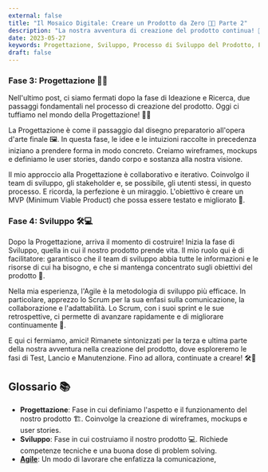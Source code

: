 ```yaml
---
external: false
title: "Il Mosaico Digitale: Creare un Prodotto da Zero 🧩🚀 Parte 2"
description: "La nostra avventura di creazione del prodotto continua! 🎢 Unisciti a noi mentre esploriamo le fasi di Progettazione e Sviluppo del nostro viaggio."
date: 2023-05-27
keywords: Progettazione, Sviluppo, Processo di Sviluppo del Prodotto, Product Management
draft: false
---
```


### Fase 3: Progettazione 📐🎨

Nell'ultimo post, ci siamo fermati dopo la fase di Ideazione e Ricerca, due passaggi fondamentali nel processo di creazione del prodotto. Oggi ci tuffiamo nel mondo della Progettazione! 🏊‍♂️

La Progettazione è come il passaggio dal disegno preparatorio all'opera d'arte finale 🖼️. In questa fase, le idee e le intuizioni raccolte in precedenza iniziano a prendere forma in modo concreto. Creiamo wireframes, mockups e definiamo le user stories, dando corpo e sostanza alla nostra visione. 

Il mio approccio alla Progettazione è collaborativo e iterativo. Coinvolgo il team di sviluppo, gli stakeholder e, se possibile, gli utenti stessi, in questo processo. E ricorda, la perfezione è un miraggio. L'obiettivo è creare un MVP (Minimum Viable Product) che possa essere testato e migliorato 🚀.

### Fase 4: Sviluppo 🛠️💻

Dopo la Progettazione, arriva il momento di costruire! Inizia la fase di Sviluppo, quella in cui il nostro prodotto prende vita. Il mio ruolo qui è di facilitatore: garantisco che il team di sviluppo abbia tutte le informazioni e le risorse di cui ha bisogno, e che si mantenga concentrato sugli obiettivi del prodotto 🎯.

Nella mia esperienza, l'Agile è la metodologia di sviluppo più efficace. In particolare, apprezzo lo Scrum per la sua enfasi sulla comunicazione, la collaborazione e l'adattabilità. Lo Scrum, con i suoi sprint e le sue retrospettive, ci permette di avanzare rapidamente e di migliorare continuamente 🔄.

E qui ci fermiamo, amici! Rimanete sintonizzati per la terza e ultima parte della nostra avventura nella creazione del prodotto, dove esploreremo le fasi di Test, Lancio e Manutenzione. Fino ad allora, continuate a creare! 🛠️🚀

## Glossario 📚

- **Progettazione**: Fase in cui definiamo l'aspetto e il funzionamento del nostro prodotto 🏗️. Coinvolge la creazione di wireframes, mockups e user stories.
- **Sviluppo**: Fase in cui costruiamo il nostro prodotto 💻. Richiede competenze tecniche e una buona dose di problem solving.
- [**Agile**](/blog/agile): Un modo di lavorare che enfatizza la comunicazione,